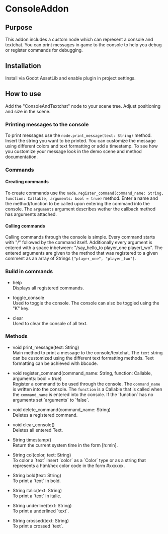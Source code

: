 # ConsoleAddon
 
## Purpose

This addon includes a custom node which can represent a console and textchat. 
You can print messages in game to the console to help you debug or register commands for debugging.

## Installation

Install via Godot AssetLib and enable plugin in project settings.

## How to use

Add the "ConsoleAndTextchat" node to your scene tree. Adjust positioning and size in the scene.

### Printing messages to the console 

To print messages use the `node.print_message(text: String)` method. Insert the string you want to be printed.
You can customize the message using different colors and text formatting or add a timestamp. To see how you 
customize your message look in the demo scene and method documentation.

### Commands

#### Creating commands

To create commands use the `node.register_command(command_name: String, function: Callable, arguments: bool = true)` method.
Enter a name and the method/function to be called upon entering the command into the console. The `arguments` argument describes
wether the callback method has arguments attached. 

#### Calling commands

Calling commands through the console is simple. Every command starts with "/" followed by the command itself. 
Additionally every argument is entered with a space inbetween: "/say_hello_to player_one playert_wo".
The entered arguments are given to the method that was registered to a given comment as an array of Strings `["player_one", "player_two"]`.

### Build in commands

* help\
	Displays all registered commands.

* toggle_console\
	Used to toggle the console. The console can also be toggled using the "K" key.

* clear\
	Used to clear the console of all text.

### Methods

* void		print_message(text: String)\
	Main method to print a message to the console/textchat. The `text` string can be customized using the different text formatting methods.
	Text formatting can be achieved with bbcode.
	
* void		register_command(command_name: String, function: Callable, arguments: bool = true)\
	Register a command to be used through the console. The `command_name` is written into the console.
	The `function` is a Callable that is called when the `command_name` is entered into the console.
	If the ´function´ has no arguments set ´arguments´ to ´false´.

* void		delete_command(command_name: String)\
	Deletes a registered command.

* void		clear_console()\
	Deletes all entered Text.

* String	timestamp()\
	Return the current system time in the form [h:min].

* String	col(color, text: String)\
	To color a ´text´ insert ´color´ as a ´Color´ type or as a string that represents a html/hex color code in the form #xxxxxx.

* String	bold(text: String)\
	To print a ´text´ in bold.

* String	italic(text: String)\
	To print a ´text´ in italic.

* String	underline(text: String)\
	To print a underlined ´text´.

* String	crossed(text: String)\
	To print a crossed ´text´. 
